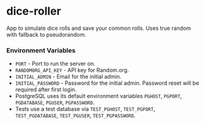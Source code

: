 # dice-roller
App to simulate dice rolls and save your common rolls. Uses true random with fallback to pseudorandom.

### Environment Variables
- `PORT` - Port to run the server on.
- `RANDOMORG_API_KEY` - API key for Random.org.
- `INITIAL_ADMIN` - Email for the initial admin.
- `INITIAL_PASSWORD` - Password for the initial admin. Password reset will be required after first login.
- PostgreSQL uses its default environment variables `PGHOST`, `PGPORT`, `PGDATABASE`, `PGUSER`, `PGPASSWORD`.
- Tests use a test database via `TEST_PGHOST`, `TEST_PGPORT`, `TEST_PGDATABASE`, `TEST_PGUSER`, `TEST_PGPASSWORD`.
